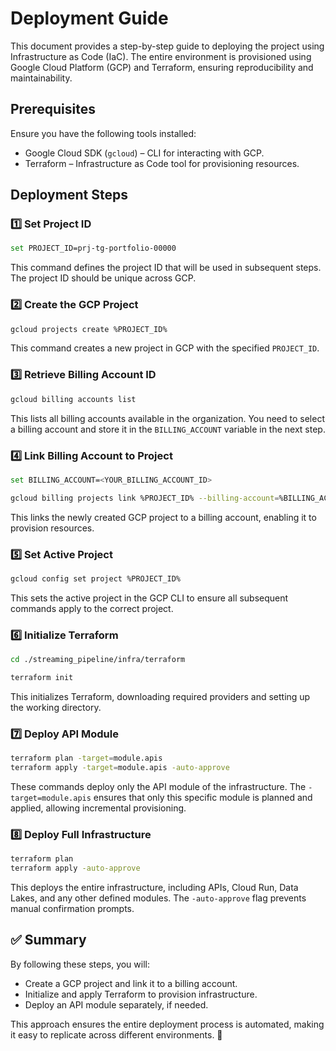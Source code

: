 # Deployment Guide

This document provides a step-by-step guide to deploying the project using Infrastructure as Code (IaC). The entire environment is provisioned using Google Cloud Platform (GCP) and Terraform, ensuring reproducibility and maintainability.

## Prerequisites

Ensure you have the following tools installed:
- Google Cloud SDK (`gcloud`) – CLI for interacting with GCP.
- Terraform – Infrastructure as Code tool for provisioning resources.

## Deployment Steps

### 1️⃣ Set Project ID

```sh
set PROJECT_ID=prj-tg-portfolio-00000
```
This command defines the project ID that will be used in subsequent steps. The project ID should be unique across GCP.

### 2️⃣ Create the GCP Project

```sh
gcloud projects create %PROJECT_ID%
```
This command creates a new project in GCP with the specified `PROJECT_ID`.

### 3️⃣ Retrieve Billing Account ID

```sh
gcloud billing accounts list
```
This lists all billing accounts available in the organization. You need to select a billing account and store it in the `BILLING_ACCOUNT` variable in the next step.

### 4️⃣ Link Billing Account to Project

```sh
set BILLING_ACCOUNT=<YOUR_BILLING_ACCOUNT_ID>

gcloud billing projects link %PROJECT_ID% --billing-account=%BILLING_ACCOUNT%
```
This links the newly created GCP project to a billing account, enabling it to provision resources.

### 5️⃣ Set Active Project

```sh
gcloud config set project %PROJECT_ID%
```
This sets the active project in the GCP CLI to ensure all subsequent commands apply to the correct project.

### 6️⃣ Initialize Terraform

```sh
cd ./streaming_pipeline/infra/terraform

terraform init
```
This initializes Terraform, downloading required providers and setting up the working directory.

### 7️⃣ Deploy API Module

```sh
terraform plan -target=module.apis
terraform apply -target=module.apis -auto-approve
```
These commands deploy only the API module of the infrastructure. The `-target=module.apis` ensures that only this specific module is planned and applied, allowing incremental provisioning.

### 8️⃣ Deploy Full Infrastructure

```sh
terraform plan
terraform apply -auto-approve
```
This deploys the entire infrastructure, including APIs, Cloud Run, Data Lakes, and any other defined modules. The `-auto-approve` flag prevents manual confirmation prompts.

## ✅ Summary
By following these steps, you will:
- Create a GCP project and link it to a billing account.
- Initialize and apply Terraform to provision infrastructure.
- Deploy an API module separately, if needed.

This approach ensures the entire deployment process is automated, making it easy to replicate across different environments. 🚀